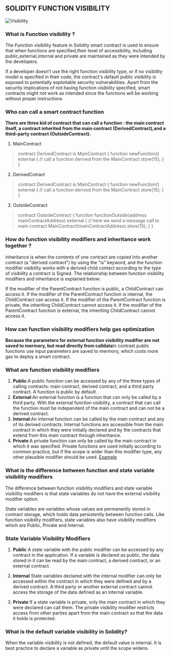 ## SOLIDITY FUNCTION VISIBILITY
![Visibility](https://media.tenor.com/images/d8bdf7c3b50752bb63ce514355f20efc/tenor.gif)
### What is Function visibility ?
The Function visibility feature in Solidity smart contract is used to ensure that when functions are specified,their level of accessibility, including public,external,internal and private are maintained as they were intended by the developers.

If a developer doesn’t use the right function visibility type, or if no visibility model is specified in their code, the contract's default public visibility is exposed to potentially exploitable security vulnerabilities. Apart from the security implications of not having function visibility specified, smart contracts might not work as intended since the functions will be working without proper instructions

### Who can call a smart contract function 
**There are three kid of contract that can call a function : the main contract itself, a contract inherited from the main contract (DerivedContract),and a third-party contract (OutsideContract).**

1. MainContract
>contract DerivedContract is MainContract {
      function newFunction() external {
          // call a function derived from the MainContract
          store(15);
     }
}
>
2. DerivedCotract
>contract DerivedContract is MainContract {
      function newFunction() external {
          // call a function derived from the MainContract
          store(15);
     }
}
>
3. OutsideContract
>contract OutsideContract {
      function functionOutside(address mainContractAddress) external {
            // here we send a message call to main contract 
            MainContract(mainContractAddress).store(15);
      }
}
>

### How do function visibility modifiers and inheritance work together ?

inheritance is when the contents of one contract are copied into another contract (a "derived contract") by using the "is" keyword, and the function modifier visibility works with a derived child contact according to the type of visibility a contract is Signed.
The relationship between function visibility modifiers and inheritance is explained below:

If the modifier of the ParentContract function is public, a ChildContract can access it.
If the modifier of the ParentContract function is internal, the ChildContract can access it.
If the modifier of the ParentContract function is private, the inheriting ChildContract cannot access it. 
If the modifier of the ParentContract function is external, the inheriting ChildContract cannot access it.

### How can function visibility modifiers help gas optimization 
**Because the parameters for external function visibility modifier are not saved to mermory, but read directly from calldata**In contrast public functions use input parameters are saved to mermory, which costs more gas to deploy a smart contract.

### What are function visibility modifiers
1. **Public**:A public function can be accessed by any of the three types of calling contracts: main contract, derived contract, and a third party contract. A function is public by default.
2. **External**:An external function is a function that can only be called by a third party. With the external function visibility, a contract that can call the function must be independent of the main contract and can not be a derived contract.
3. **Internal**:An internal function can be called by the main contract and any of its derived contracts. Internal functions are accessible from the main contract in which they were initially declared and by the contracts that extend from this main contract through inheritance.
4. **Private**:A private function can only be called by the main contract in which it was specified. Private functions are used initially according to common practice, but if the scope is wider than this modifier type, any other plausible modifier should be used.
[Example]()

### What is the difference between function and state variable visibility modifiers
The difference between function visibility modifiers and state variable visibility modifiers is that state variables do not have the external visibility modifier option. 

State variables are variables whose values are permanently stored in contract storage, which holds data persistently between function calls. Like function visibility modifiers, state variables also have visibility modifiers which are Public, Private and Internal. 

### State Variable Visibility Modifiers
1. **Public**
A state variable with the public modifier can be accessed by any contract in the application. If a variable is declared as public, the data stored in it can be read by the main contract, a derived contract, or an external contract. 

2. **Internal**
State variables declared with the internal modifier can only be accessed within the contract in which they were defined and by a derived contract. A third party or another external contract cannot access the storage of the data defined as an internal variable. 

3. **Private**
If a state variable is private, only the main contract in which they were declared can call them. The private visibility modifier restricts access from other parties apart from the main contract so that the data it holds is protected.

### What is the default variable visibility in Solidity?
When the variable visibility is not defined, the default value is internal. It is best practice to declare a variable as private until the scope widens.